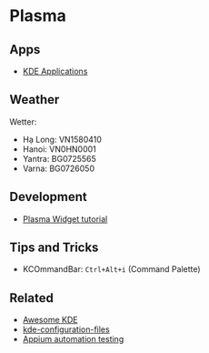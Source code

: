 # Plasma

## Apps

- [KDE Applications](https://apps.kde.org)

## Weather

Wetter:

- Hạ Long: VN1580410
- Hanoi: VN0HN0001
- Yantra: BG0725565
- Varna: BG0726050

## Development

- [Plasma Widget tutorial](https://github.com/shvedes/awesome-kde)

## Tips and Tricks

- KCOmmandBar: `Ctrl+Alt+i` (Command Palette)

## Related

- [Awesome KDE](https://github.com/shvedes/awesome-kde)
- [kde-configuration-files](https://github.com/shalva97/kde-configuration-files)
- [Appium automation testing](https://develop.kde.org/docs/apps/tests/appium/)
